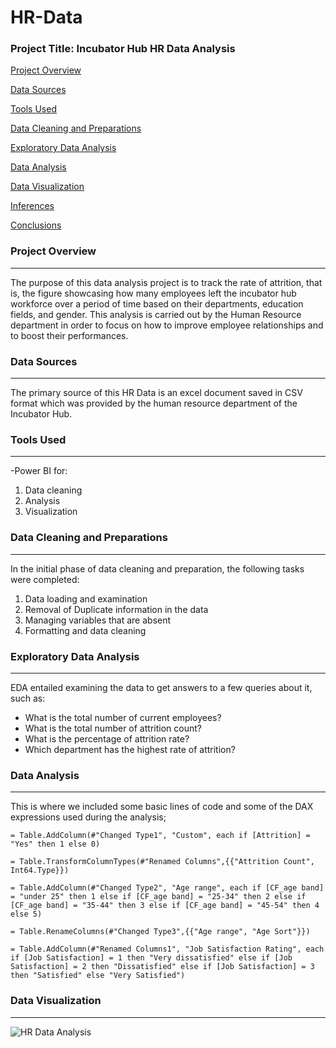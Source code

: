 # HR-Data

### Project Title: Incubator Hub HR Data Analysis

[Project Overview](#project-overview)

[Data Sources](#data-sources)

[Tools Used](#tools-used)

[Data Cleaning and Preparations](#data-cleaning-and-preparations)

[Exploratory Data Analysis](#exploratory-data-analysis)

[Data Analysis](#data-analysis)

[Data Visualization](#data-visualization)

[Inferences](#inferences)

[Conclusions](#conclusion)

### Project Overview
---
The purpose of this data analysis project is to track the rate of attrition, that is, the figure showcasing how many employees left the incubator hub workforce over a period of time based on their departments, education fields, and gender. This analysis is carried out by the Human Resource department in order to focus on how to improve employee relationships and to boost their performances. 

### Data Sources
---
The primary source of this HR Data is an excel document saved in CSV format which was provided by the human resource department of the Incubator Hub.

### Tools Used
---
-Power BI for:
1. Data cleaning
2. Analysis
3. Visualization

### Data Cleaning and Preparations
---
In the initial phase of data cleaning and preparation, the following tasks were completed:
1. Data loading and examination
2. Removal of Duplicate information in the data
3. Managing variables that are absent
4. Formatting and data cleaning

### Exploratory Data Analysis
---
EDA entailed examining the data to get answers to a few queries about it, such as:
- What is the total number of current employees?
- What is the total number of attrition count?
- What is the percentage of attrition rate?
- Which department has the highest rate of attrition?

### Data Analysis
---
This is where we included some basic lines of code and some of the DAX expressions used during the analysis;
```Power BI
= Table.AddColumn(#"Changed Type1", "Custom", each if [Attrition] = "Yes" then 1 else 0)

= Table.TransformColumnTypes(#"Renamed Columns",{{"Attrition Count", Int64.Type}})

= Table.AddColumn(#"Changed Type2", "Age range", each if [CF_age band] = "under 25" then 1 else if [CF_age band] = "25-34" then 2 else if [CF_age band] = "35-44" then 3 else if [CF_age band] = "45-54" then 4 else 5)

= Table.RenameColumns(#"Changed Type3",{{"Age range", "Age Sort"}})

= Table.AddColumn(#"Renamed Columns1", "Job Satisfaction Rating", each if [Job Satisfaction] = 1 then "Very dissatisfied" else if [Job Satisfaction] = 2 then "Dissatisfied" else if [Job Satisfaction] = 3 then "Satisfied" else "Very Satisfied")
```

### Data Visualization
---
![HR Data Analysis](https://github.com/user-attachments/assets/a9edf1c7-a5c2-454a-a962-42b2dc6a1cda)
